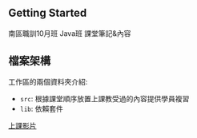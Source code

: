 ## Getting Started

南區職訓10月班 Java班 課堂筆記&內容


## 檔案架構

工作區的兩個資料夾介紹:

- `src`: 根據課堂順序放置上課教受過的內容提供學員複習
- `lib`: 依賴套件


[上課影片](https://drive.google.com/drive/folders/1inzQCitTSRjhHj6ByvetMohYP3tXnsZC?usp=sharing) 
